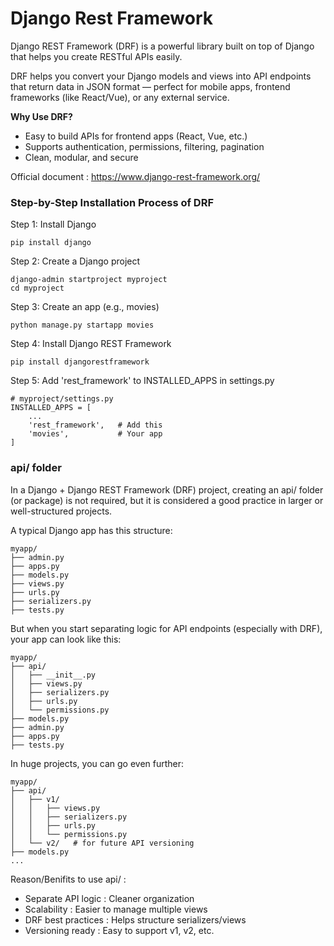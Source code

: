 # Django Rest Framework

Django REST Framework (DRF) is a powerful library built on top of Django that helps you create RESTful APIs easily.

DRF helps you convert your Django models and views into API endpoints that return data in JSON format — perfect for mobile apps, frontend frameworks (like React/Vue), or any external service.

**Why Use DRF?**

* Easy to build APIs for frontend apps (React, Vue, etc.)
* Supports authentication, permissions, filtering, pagination
* Clean, modular, and secure

Official document : https://www.django-rest-framework.org/

### **Step-by-Step Installation Process of DRF**

Step 1: Install Django
```
pip install django
```

Step 2: Create a Django project
```
django-admin startproject myproject
cd myproject
```

Step 3: Create an app (e.g., movies)
```
python manage.py startapp movies
```

Step 4: Install Django REST Framework
```
pip install djangorestframework
```

Step 5: Add 'rest_framework' to INSTALLED_APPS in settings.py
```
# myproject/settings.py
INSTALLED_APPS = [
    ...
    'rest_framework',   # Add this
    'movies',           # Your app
]
```

### **api/ folder**

In a Django + Django REST Framework (DRF) project, creating an api/ folder (or package) is not required, but it is considered a good practice in larger or well-structured projects.

A typical Django app has this structure:
```
myapp/
├── admin.py
├── apps.py
├── models.py
├── views.py
├── urls.py
├── serializers.py
├── tests.py
```
But when you start separating logic for API endpoints (especially with DRF), your app can look like this:
```
myapp/
├── api/
│   ├── __init__.py
│   ├── views.py
│   ├── serializers.py
│   ├── urls.py
│   └── permissions.py
├── models.py
├── admin.py
├── apps.py
├── tests.py
```
In huge projects, you can go even further:
```
myapp/
├── api/
│   ├── v1/
│   │   ├── views.py
│   │   ├── serializers.py
│   │   ├── urls.py
│   │   └── permissions.py
│   └── v2/   # for future API versioning
├── models.py
...
```

Reason/Benifits to use api/ : 
* Separate API logic	: Cleaner organization
* Scalability : Easier to manage multiple views
* DRF best practices : Helps structure serializers/views
* Versioning ready : Easy to support v1, v2, etc.
